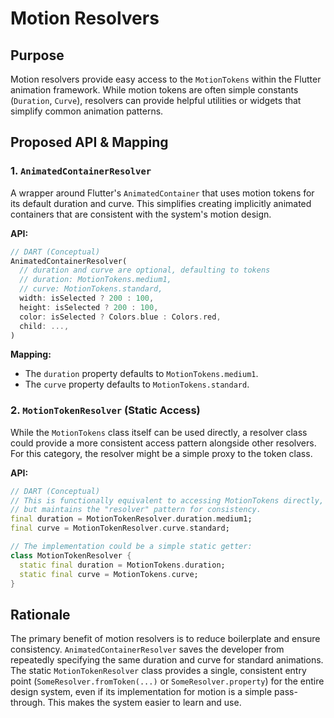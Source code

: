 # Motion Resolvers

## Purpose

Motion resolvers provide easy access to the `MotionTokens` within the Flutter animation framework. While motion tokens are often simple constants (`Duration`, `Curve`), resolvers can provide helpful utilities or widgets that simplify common animation patterns.

## Proposed API & Mapping

### 1. `AnimatedContainerResolver`

A wrapper around Flutter's `AnimatedContainer` that uses motion tokens for its default duration and curve. This simplifies creating implicitly animated containers that are consistent with the system's motion design.

**API:**
```dart
// DART (Conceptual)
AnimatedContainerResolver(
  // duration and curve are optional, defaulting to tokens
  // duration: MotionTokens.medium1,
  // curve: MotionTokens.standard,
  width: isSelected ? 200 : 100,
  height: isSelected ? 200 : 100,
  color: isSelected ? Colors.blue : Colors.red,
  child: ...,
)
```

**Mapping:**
- The `duration` property defaults to `MotionTokens.medium1`.
- The `curve` property defaults to `MotionTokens.standard`.

### 2. `MotionTokenResolver` (Static Access)

While the `MotionTokens` class itself can be used directly, a resolver class could provide a more consistent access pattern alongside other resolvers. For this category, the resolver might be a simple proxy to the token class.

**API:**
```dart
// DART (Conceptual)
// This is functionally equivalent to accessing MotionTokens directly,
// but maintains the "resolver" pattern for consistency.
final duration = MotionTokenResolver.duration.medium1;
final curve = MotionTokenResolver.curve.standard;

// The implementation could be a simple static getter:
class MotionTokenResolver {
  static final duration = MotionTokens.duration;
  static final curve = MotionTokens.curve;
}
```

## Rationale

The primary benefit of motion resolvers is to reduce boilerplate and ensure consistency. `AnimatedContainerResolver` saves the developer from repeatedly specifying the same duration and curve for standard animations. The static `MotionTokenResolver` class provides a single, consistent entry point (`SomeResolver.fromToken(...)` or `SomeResolver.property`) for the entire design system, even if its implementation for motion is a simple pass-through. This makes the system easier to learn and use.

